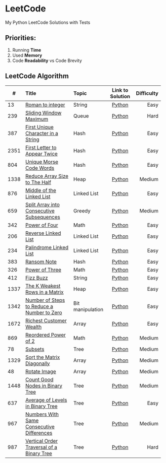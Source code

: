 # LeetCode

My Python LeetCode Solutions with Tests

## Priorities:

1. Running **Time**
2. Used **Memory**
3. Code **Readability** vs Code Brevity

## LeetCode Algorithm

| #    | Title                                                                                                                   | Topic            |                                                 Link to Solution                                                 | Difficulty |
|------|:------------------------------------------------------------------------------------------------------------------------|:-----------------|:----------------------------------------------------------------------------------------------------------------:|-----------:|
| 13   | [Roman to integer](https://leetcode.com/problems/roman-to-integer/)                                                     | String           |               [Python](https://github.com/maatkara/LeetCode/blob/main/easy/roman_to_integer_13.py)               |       Easy |
| 239  | [Sliding Window Maximum](https://leetcode.com/problems/sliding-window-maximum/)                                         | Queue            |             [Python](https://github.com/maatkara/LeetCode/blob/main/hard/sliding_window_max_239.py)              |       Hard |
| 387  | [First Unique Character in a String](https://leetcode.com/problems/first-unique-character-in-a-string/)                 | Hash             |           [Python](https://github.com/maatkara/LeetCode/blob/main/easy/first_unique_ch_string_387.py)            |       Easy |
| 2351 | [First Letter to Appear Twice](https://leetcode.com/problems/first-letter-to-appear-twice/)                             | Hash             |        [Python](https://github.com/maatkara/LeetCode/blob/main/easy/first_letter_to_appear_twice_2351.py)        |       Easy |
| 804  | [Unique Morse Code Words](https://leetcode.com/problems/unique-morse-code-words/)                                       | Hash             |           [Python](https://github.com/maatkara/LeetCode/blob/main/easy/unique_morse_code_words_804.py)           |       Easy |
| 1338 | [Reduce Array Size to The Half](https://leetcode.com/problems/reduce-array-size-to-the-half/)                           | Heap             |            [Python](https://github.com/maatkara/LeetCode/blob/main/medium/reduce_array_size_1338.py)             |     Medium |
| 876  | [Middle of the Linked List](https://leetcode.com/problems/middle-of-the-linked-list/)                                   | Linked List      |          [Python](https://github.com/maatkara/LeetCode/blob/main/easy/middle_of_the_linked_list_876.py)          |       Easy |
| 659  | [Split Array into Consecutive Subsequences](https://leetcode.com/problems/split-array-into-consecutive-subsequences/)   | Greedy           | [Python](https://github.com/maatkara/LeetCode/blob/main/medium/split_array_into_consecutive_subsequences_659.py) |     Medium |
| 342  | [Power of Four](https://leetcode.com/problems/power-of-four/)                                                           | Math             |                [Python](https://github.com/maatkara/LeetCode/blob/main/easy/power_of_four_342.py)                |       Easy |
| 206  | [Reverse Linked List](https://leetcode.com/problems/reverse-linked-list/)                                               | Linked List      |             [Python](https://github.com/maatkara/LeetCode/blob/main/easy/reverse_linked_list_206.py)             |       Easy |
| 234  | [Palindrome Linked List](https://leetcode.com/problems/palindrome-linked-list/)                                         | Linked List      |           [Python](https://github.com/maatkara/LeetCode/blob/main/easy/palindrome_linked_list_234.py)            |       Easy |
| 383  | [Ransom Note](https://leetcode.com/problems/ransom-note/)                                                               | Hash             |                 [Python](https://github.com/maatkara/LeetCode/blob/main/easy/ransom_note_383.py)                 |       Easy |
| 326  | [Power of Three](https://leetcode.com/problems/power-of-three/)                                                         | Math             |               [Python](https://github.com/maatkara/LeetCode/blob/main/easy/power_of_three_326.py)                |       Easy |
| 412  | [Fizz Buzz](https://leetcode.com/problems/fizz-buzz/)                                                                   | String           |                  [Python](https://github.com/maatkara/LeetCode/blob/main/easy/fizz_buzz_412.py)                  |       Easy |
| 1337 | [The K Weakest Rows in a Matrix](https://leetcode.com/problems/the-k-weakest-rows-in-a-matrix/)                         | Heap             |          [Python](https://github.com/maatkara/LeetCode/blob/main/easy/k_weakest_rows_in_matrix_1337.py)          |       Easy |
| 1342 | [Number of Steps to Reduce a Number to Zero](https://leetcode.com/problems/number-of-steps-to-reduce-a-number-to-zero/) | Bit manipulation |   [Python](https://github.com/maatkara/LeetCode/blob/main/easy/number_of_steps_to_reduce_number_to_0_1342.py)    |       Easy |
| 1672 | [Richest Customer Wealth](https://leetcode.com/problems/richest-customer-wealth/)                                       | Array            |          [Python](https://github.com/maatkara/LeetCode/blob/main/easy/richest_customer_wealth_1672.py)           |       Easy |
| 869  | [Reordered Power of 2](https://leetcode.com/problems/reordered-power-of-2/)                                             | Math             |           [Python](https://github.com/maatkara/LeetCode/blob/main/medium/reordered_power_of_2_869.py)            |     Medium |
| 78   | [Subsets](https://leetcode.com/problems/subsets/)                                                                       | Tree             |                  [Python](https://github.com/maatkara/LeetCode/blob/main/medium/subsets_78.py)                   |     Medium |
| 1329 | [Sort the Matrix Diagonally](https://leetcode.com/problems/sort-the-matrix-diagonally/)                                 | Array            |        [Python](https://github.com/maatkara/LeetCode/blob/main/medium/sort_the_matrix_diagonally_1329.py)        |     Medium |
| 48   | [Rotate Image](https://leetcode.com/problems/rotate-image/)                                                             | Array            |                [Python](https://github.com/maatkara/LeetCode/blob/main/medium/rotate_image_48.py)                |     Medium |
| 1448 | [Count Good Nodes in Binary Tree](https://leetcode.com/problems/count-good-nodes-in-binary-tree/)                       | Tree             |     [Python](https://github.com/maatkara/LeetCode/blob/main/medium/count_good_nodes_in_binary_tree_1448.py)      |     Medium |
| 637  | [Average of Levels in Binary Tree](https://leetcode.com/problems/average-of-levels-in-binary-tree/)                     | Tree             |      [Python](https://github.com/maatkara/LeetCode/blob/main/easy/average_of_levels_in_binary_tree_637.py)       |       Easy |
| 967  | [Numbers With Same Consecutive Differences](https://leetcode.com/problems/numbers-with-same-consecutive-differences/)   | Tree             | [Python](https://github.com/maatkara/LeetCode/blob/main/medium/numbers_with_same_consecutive_differences_967.py) |     Medium |
| 987  | [Vertical Order Traversal of a Binary Tree](https://leetcode.com/problems/vertical-order-traversal-of-a-binary-tree/)   | Tree             |    [Python](https://github.com/maatkara/LeetCode/blob/main/hard/vertical_order_traversal_of_a_binary_tree.py)    |       Hard |



